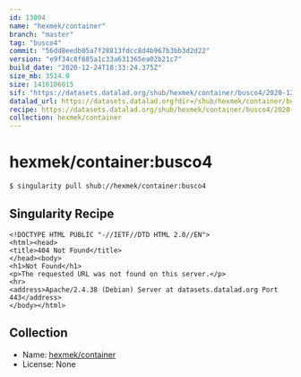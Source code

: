 ```yaml
---
id: 13004
name: "hexmek/container"
branch: "master"
tag: "busco4"
commit: "56dd8eedb05a7f28813fdcc8d4b967b3bb3d2d22"
version: "e9f34c8f685a1c33a631365ea02b21c7"
build_date: "2020-12-24T18:33:24.375Z"
size_mb: 3514.0
size: 1416106015
sif: "https://datasets.datalad.org/shub/hexmek/container/busco4/2020-12-24-56dd8eed-e9f34c8f/e9f34c8f685a1c33a631365ea02b21c7.sif"
datalad_url: https://datasets.datalad.org?dir=/shub/hexmek/container/busco4/2020-12-24-56dd8eed-e9f34c8f/
recipe: https://datasets.datalad.org/shub/hexmek/container/busco4/2020-12-24-56dd8eed-e9f34c8f/Singularity
collection: hexmek/container
---
```


# hexmek/container:busco4

```bash
$ singularity pull shub://hexmek/container:busco4
```

## Singularity Recipe

```singularity
<!DOCTYPE HTML PUBLIC "-//IETF//DTD HTML 2.0//EN">
<html><head>
<title>404 Not Found</title>
</head><body>
<h1>Not Found</h1>
<p>The requested URL was not found on this server.</p>
<hr>
<address>Apache/2.4.38 (Debian) Server at datasets.datalad.org Port 443</address>
</body></html>
```

## Collection

 - Name: [hexmek/container](https://github.com/hexmek/container)
 - License: None


